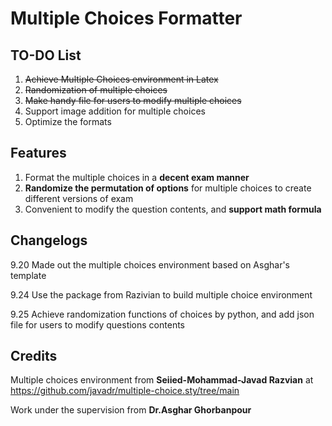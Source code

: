 # Multiple Choices Formatter
## TO-DO List
1. ~~Achieve Multiple Choices environment in Latex~~
2. ~~Randomization of multiple choices~~
3. ~~Make handy file for users to modify multiple choices~~
4. Support image addition for multiple choices
5. Optimize the formats

## Features
1. Format the multiple choices in a **decent exam manner**
2. **Randomize the permutation of options** for multiple choices to create different versions of exam
3. Convenient to modify the question contents, and **support math formula**


## Changelogs
9.20 Made out the multiple choices environment based on Asghar's template

9.24 Use the package from Razivian to build multiple choice environment

9.25 Achieve randomization functions of choices by python, and add json file for users to modify questions contents

## Credits
Multiple choices environment from **Seiied-Mohammad-Javad Razvian** at https://github.com/javadr/multiple-choice.sty/tree/main

Work under the supervision from **Dr.Asghar Ghorbanpour**